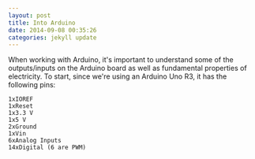 ```yaml
---
layout: post
title: Into Arduino
date: 2014-09-08 00:35:26
categories: jekyll update
---
```

When working with Arduino, it's important to understand some of the outputs/inputs on the Arduino board as well as fundamental properties of electricity. To start, since we're using an Arduino Uno R3, it has the following pins:

	1xIOREF
	1xReset
	1x3.3 V
	1x5 V
	2xGround
	1xVin
	6xAnalog Inputs
	14xDigital (6 are PWM)
